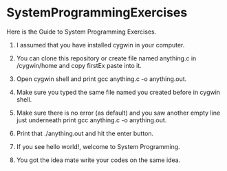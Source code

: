 # SystemProgrammingExercises

Here is the Guide to System Programming Exercises.

1) I assumed that you have installed cygwin in your computer.

2) You can clone this repository or create file named anything.c in /cygwin/home and copy firstEx paste into it.

3) Open cygwin shell and print gcc anything.c -o anything.out.

4) Make sure you typed the same file named you created before in cygwin shell.

5) Make sure there is no error (as default) and you saw another empty line just underneath print gcc anything.c -o anything.out.  

6) Print that ./anything.out and hit the enter button.

7) If you see hello world!, welcome to System Programming.

8) You got the idea mate write your codes on the same idea.

